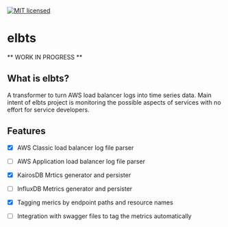 [![MIT licensed](https://img.shields.io/badge/license-MIT-green.svg)](https://raw.githubusercontent.com/zalando-incubator/elbts/master/LICENSE)


# elbts

** WORK IN PROGRESS **

What is elbts?
--------------

A transformer to turn AWS load balancer logs into time series data. Main intent of elbts project is monitoring the possible aspects of services with no effort for service developers. 


Features
--------
 - [x] AWS Classic load balancer log file parser
 - [ ] AWS Application load balancer log file parser
 - [x] KairosDB Mrtics generator and persister
 - [ ] InfluxDB Metrics generator and persister
 - [x] Tagging merics by endpoint paths and resource names
 - [ ] Integration with swagger files to tag the metrics automatically
 
